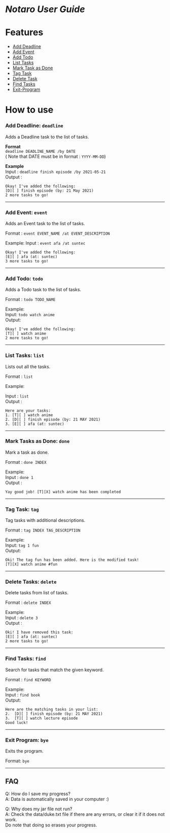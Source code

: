 # _**Notaro User Guide**_

# Features

* [Add Deadline](#add-deadline-deadline)
* [Add Event](#add-event-event)
* [Add Todo](#add-todo-todo)
* [List Tasks](#list-tasks-list)
* [Mark Task as Done](#mark-tasks-as-done-done)
* [Tag Task](#tag-task-tag)
* [Delete Task](#delete-tasks-delete)
* [Find Tasks](#find-tasks-find)
* [Exit-Program](#exit-program-bye)

# How to use
### Add Deadline: `deadline`
Adds a Deadline task to the list of tasks.

**Format**  
`deadline DEADLINE_NAME /by DATE`  
( Note that DATE must be in format : `YYYY-MM-DD`)

**Example**  
Input : `deadline finish episode /by 2021-05-21`  
Output : 
```
Okay! I've added the following:
[D][ ] finish episode (by: 21 May 2021)
2 more tasks to go!
```
___

### Add Event: `event`
Adds an Event task to the list of tasks.

Format : `event EVENT_NAME /at EVENT_DESCRIPTION`

Example:
Input : `event afa /at suntec`
```
Okay! I've added the following:
[E][ ] afa (at: suntec)
3 more tasks to go!
```
___

### Add Todo: `todo`
Adds a Todo task to the list of tasks.

Format : `todo TODO_NAME`

Example:  
Input: `todo watch anime`  
Output:
```
Okay! I've added the following:
[T][ ] watch anime
2 more tasks to go!
```
---

### List Tasks: `list`
Lists out all the tasks.

Format : `list`

Example:

Input : `list`  
Output :
```
Here are your tasks:
1. [T][ ] watch anime
2. [D][ ] finish episode (by: 21 MAY 2021)
3. [E][ ] afa (at: suntec)
```
---

### Mark Tasks as Done: `done`
Mark a task as done.

Format : `done INDEX`

Example:  
Input : `done 1`  
Output : 
```
Yay good job! [T][X] watch anime has been completed
```
---
### Tag Task: `tag`
Tag tasks with additional descriptions.

Format : `tag INDEX TAG_DESCRIPTION`

Example:  
Input: `tag 1 fun`  
Output:
```
Oki! The tag fun has been added. Here is the modified task!
[T][X] watch anime #fun
```

---
### Delete Tasks: `delete`
Delete tasks from list of tasks.

Format : `delete INDEX`

Example:  
Input : `delete 3`  
Output :
```
Oki! I have removed this task:
[E][ ] afa (at: suntec)
2 more tasks to go!
```
---
### Find Tasks: `find`
Search for tasks that match the given keyword.

Format : `find KEYWORD`

Example:  
Input : `find book`  
Output:
```
Here are the matching tasks in your list:
2.  [D][ ] finish episode (by: 21 MAY 2021)
3.  [T][ ] watch lecture episode
Good luck!
```
---
### Exit Program: `bye`
Exits the program.

Format: `bye`

---
## FAQ  
Q: How do I save my progress?  
A: Data is automatically saved in your computer :)

Q: Why does my jar file not run?  
A: Check the data/duke.txt file if there are any errors, or clear it if it does not work.   
Do note that doing so erases your progress. 
